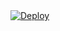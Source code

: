 <!DOCTYPE html>
<html>
    <a
    href="https://heroku.com/deploy?template=https://github.com/ciosukasuka/ciofsub2">
      <img src="https://www.herokucdn.com/deploy/button.svg" alt="Deploy">
    </a>
</html>
